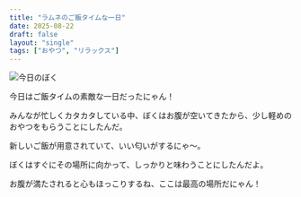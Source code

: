 ```yaml
---
title: "ラムネのご飯タイムな一日"
date: 2025-08-22
draft: false
layout: "single"
tags: ["おやつ", "リラックス"]
---
```


![今日のぼく](/images/cat-2025-08-22T08-53-50.jpg)

今日はご飯タイムの素敵な一日だったにゃん！

みんなが忙しくカタカタしている中、ぼくはお腹が空いてきたから、少し軽めのおやつをもらうことにしたんだ。

新しいご飯が用意されていて、いい匂いがするにゃ〜。

ぼくはすぐにその場所に向かって、しっかりと味わうことにしたんだよ。

お腹が満たされると心もほっこりするね、ここは最高の場所だにゃん！